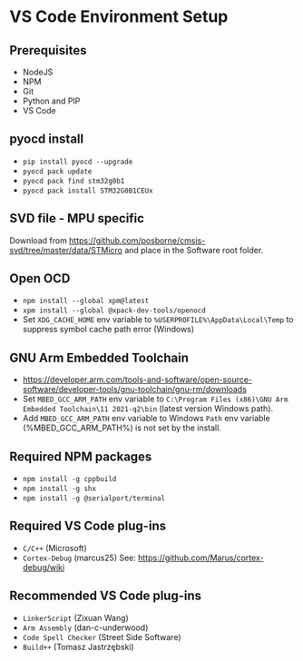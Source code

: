 # VS Code Environment Setup
## Prerequisites
* NodeJS
* NPM
* Git
* Python and PIP
* VS Code
## pyocd install
* `pip install pyocd --upgrade`
* `pyocd pack update`
* `pyocd pack find stm32g0b1`
* `pyocd pack install STM32G0B1CEUx`
## SVD file - MPU specific
Download from https://github.com/posborne/cmsis-svd/tree/master/data/STMicro and place in the Software root folder.
## Open OCD
* `npm install --global xpm@latest`
* `xpm install --global @xpack-dev-tools/openocd`
* Set `XDG_CACHE_HOME` env variable to `%USERPROFILE%\AppData\Local\Temp` to suppress symbol cache path error (Windows)
## GNU Arm Embedded Toolchain
* https://developer.arm.com/tools-and-software/open-source-software/developer-tools/gnu-toolchain/gnu-rm/downloads
* Set `MBED_GCC_ARM_PATH` env variable to `C:\Program Files (x86)\GNU Arm Embedded Toolchain\11 2021-q2\bin` (latest version Windows path).
* Add `MBED_GCC_ARM_PATH` env variable to Windows `Path` env variable (%MBED_GCC_ARM_PATH%) is not set by the install.
## Required NPM packages
* `npm install -g cppbuild`
* `npm install -g shx`
* `npm install -g @serialport/terminal`
## Required VS Code plug-ins
* `C/C++` (Microsoft)
* `Cortex-Debug` (marcus25) See: https://github.com/Marus/cortex-debug/wiki
## Recommended VS Code plug-ins
* `LinkerScript` (Zixuan Wang)
* `Arm Assembly` (dan-c-underwood)
* `Code Spell Checker` (Street Side Software)
* `Build++` (Tomasz Jastrzębski)